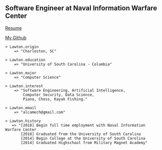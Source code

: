 ## Software Engineer at Naval Information Warfare Center
[Resume](https://github.com/LawtonM/LawtonM.github.io/blob/master/lmizellResume2018(new).docx.pdf)

[My Github](https://github.com/Alcamech)

    > Lawton.origin
        => "Charleston, SC"

    > Lawton.education
        => "University of South Carolina - Columbia"

    > Lawton.major
        => "Computer Science"

    > Lawton.interest
        => "Software Engineering, Artificial Intelligence, 
            Computer Security, Data Science,
            Piano, Chess, Kayak Fishing."

    > Lawton.email
        => "alcamech@gmail.com"
        
    > Lawton.history
       => "[2018] Begin full time employment with Naval Information Warfare Center 
           [2018] Graduated from the University of South Carolina
           [2014] Begin College at the University of South Carolina
           [2014] Graduated Highschool from Military Magnet Academy"
